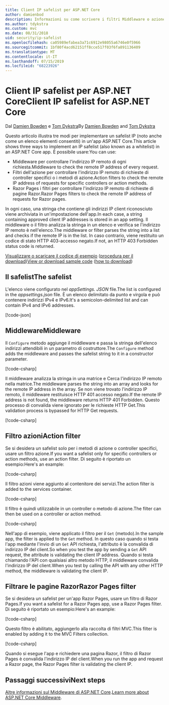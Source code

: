 ```yaml
---
title: Client IP safelist per ASP.NET Core
author: damienbod
description: Informazioni su come scrivere i filtri Middleware o azione per convalidare gli indirizzi IP remoti rispetto a un elenco di indirizzi IP approvati.
ms.author: tdykstra
ms.custom: mvc
ms.date: 08/31/2018
uid: security/ip-safelist
ms.openlocfilehash: ca05989efabea3a71c6912e98055a6746e0f5966
ms.sourcegitcommit: 1bf80f4acd62151ff8cce517f03f6fa891136409
ms.translationtype: MT
ms.contentlocale: it-IT
ms.lasthandoff: 07/15/2019
ms.locfileid: "68223926"
---
```

# <a name="client-ip-safelist-for-aspnet-core"></a><span data-ttu-id="265c4-103">Client IP safelist per ASP.NET Core</span><span class="sxs-lookup"><span data-stu-id="265c4-103">Client IP safelist for ASP.NET Core</span></span>

<span data-ttu-id="265c4-104">Dal [Damien Bowden](https://twitter.com/damien_bod) e [Tom Dykstra](https://github.com/tdykstra)</span><span class="sxs-lookup"><span data-stu-id="265c4-104">By [Damien Bowden](https://twitter.com/damien_bod) and [Tom Dykstra](https://github.com/tdykstra)</span></span>
 
<span data-ttu-id="265c4-105">Questo articolo illustra tre modi per implementare un safelist IP (noto anche come un elenco elementi consentiti) in un'app ASP.NET Core.</span><span class="sxs-lookup"><span data-stu-id="265c4-105">This article shows three ways to implement an IP safelist (also known as a whitelist) in an ASP.NET Core app.</span></span> <span data-ttu-id="265c4-106">È possibile usare:</span><span class="sxs-lookup"><span data-stu-id="265c4-106">You can use:</span></span>

* <span data-ttu-id="265c4-107">Middleware per controllare l'indirizzo IP remoto di ogni richiesta.</span><span class="sxs-lookup"><span data-stu-id="265c4-107">Middleware to check the remote IP address of every request.</span></span>
* <span data-ttu-id="265c4-108">Filtri dell'azione per controllare l'indirizzo IP remoto di richieste di controller specifici o i metodi di azione.</span><span class="sxs-lookup"><span data-stu-id="265c4-108">Action filters to check the remote IP address of requests for specific controllers or action methods.</span></span>
* <span data-ttu-id="265c4-109">Razor Pages i filtri per controllare l'indirizzo IP remoto di richieste di pagine Razor.</span><span class="sxs-lookup"><span data-stu-id="265c4-109">Razor Pages filters to check the remote IP address of requests for Razor pages.</span></span>

<span data-ttu-id="265c4-110">In ogni caso, una stringa che contiene gli indirizzi IP client riconosciuto viene archiviata in un'impostazione dell'app.</span><span class="sxs-lookup"><span data-stu-id="265c4-110">In each case, a string containing approved client IP addresses is stored in an app setting.</span></span> <span data-ttu-id="265c4-111">Il middleware o il filtro analizza la stringa in un elenco e verifica se l'indirizzo IP remoto è nell'elenco.</span><span class="sxs-lookup"><span data-stu-id="265c4-111">The middleware or filter parses the string into a list and checks if the remote IP is in the list.</span></span> <span data-ttu-id="265c4-112">In caso contrario, viene restituito un codice di stato HTTP 403-accesso negato.</span><span class="sxs-lookup"><span data-stu-id="265c4-112">If not, an HTTP 403 Forbidden status code is returned.</span></span>

<span data-ttu-id="265c4-113">[Visualizzare o scaricare il codice di esempio](https://github.com/aspnet/AspNetCore.Docs/tree/master/aspnetcore/security/ip-safelist/samples/2.x/ClientIpAspNetCore) ([procedura per il download](xref:index#how-to-download-a-sample))</span><span class="sxs-lookup"><span data-stu-id="265c4-113">[View or download sample code](https://github.com/aspnet/AspNetCore.Docs/tree/master/aspnetcore/security/ip-safelist/samples/2.x/ClientIpAspNetCore) ([how to download](xref:index#how-to-download-a-sample))</span></span>

## <a name="the-safelist"></a><span data-ttu-id="265c4-114">Il safelist</span><span class="sxs-lookup"><span data-stu-id="265c4-114">The safelist</span></span>

<span data-ttu-id="265c4-115">L'elenco viene configurato nel *appSettings. JSON* file.</span><span class="sxs-lookup"><span data-stu-id="265c4-115">The list is configured in the *appsettings.json* file.</span></span> <span data-ttu-id="265c4-116">È un elenco delimitato da punto e virgola e può contenere indirizzi IPv4 e IPv6.</span><span class="sxs-lookup"><span data-stu-id="265c4-116">It's a semicolon-delimited list and can contain IPv4 and IPv6 addresses.</span></span>

[!code-json[](ip-safelist/samples/2.x/ClientIpAspNetCore/appsettings.json?highlight=2)]

## <a name="middleware"></a><span data-ttu-id="265c4-117">Middleware</span><span class="sxs-lookup"><span data-stu-id="265c4-117">Middleware</span></span>

<span data-ttu-id="265c4-118">Il `Configure` metodo aggiunge il middleware e passa la stringa dell'elenco indirizzi attendibili in un parametro di costruttore.</span><span class="sxs-lookup"><span data-stu-id="265c4-118">The `Configure` method adds the middleware and passes the safelist string to it in a constructor parameter.</span></span>

[!code-csharp[](ip-safelist/samples/2.x/ClientIpAspNetCore/Startup.cs?name=snippet_Configure&highlight=10)]

<span data-ttu-id="265c4-119">Il middleware analizza la stringa in una matrice e Cerca l'indirizzo IP remoto nella matrice.</span><span class="sxs-lookup"><span data-stu-id="265c4-119">The middleware parses the string into an array and looks for the remote IP address in the array.</span></span> <span data-ttu-id="265c4-120">Se non viene trovato l'indirizzo IP remoto, il middleware restituisce HTTP 401 accesso negato.</span><span class="sxs-lookup"><span data-stu-id="265c4-120">If the remote IP address is not found, the middleware returns HTTP 401 Forbidden.</span></span> <span data-ttu-id="265c4-121">Questo processo di convalida viene ignorato per le richieste HTTP Get.</span><span class="sxs-lookup"><span data-stu-id="265c4-121">This validation process is bypassed for HTTP Get requests.</span></span>

[!code-csharp[](ip-safelist/samples/2.x/ClientIpAspNetCore/AdminSafeListMiddleware.cs?name=snippet_ClassOnly)]

## <a name="action-filter"></a><span data-ttu-id="265c4-122">Filtro azioni</span><span class="sxs-lookup"><span data-stu-id="265c4-122">Action filter</span></span>

<span data-ttu-id="265c4-123">Se si desidera un safelist solo per i metodi di azione o controller specifici, usare un filtro azione.</span><span class="sxs-lookup"><span data-stu-id="265c4-123">If you want a safelist only for specific controllers or action methods, use an action filter.</span></span> <span data-ttu-id="265c4-124">Di seguito è riportato un esempio:</span><span class="sxs-lookup"><span data-stu-id="265c4-124">Here's an example:</span></span> 

[!code-csharp[](ip-safelist/samples/2.x/ClientIpAspNetCore/Filters/ClientIdCheckFilter.cs)]

<span data-ttu-id="265c4-125">Il filtro azioni viene aggiunto al contenitore dei servizi.</span><span class="sxs-lookup"><span data-stu-id="265c4-125">The action filter is added to the services container.</span></span>

[!code-csharp[](ip-safelist/samples/2.x/ClientIpAspNetCore/Startup.cs?name=snippet_ConfigureServices&highlight=3)]

<span data-ttu-id="265c4-126">Il filtro è quindi utilizzabile in un controller o metodo di azione.</span><span class="sxs-lookup"><span data-stu-id="265c4-126">The filter can then be used on a controller or action method.</span></span>

[!code-csharp[](ip-safelist/samples/2.x/ClientIpAspNetCore/Controllers/ValuesController.cs?name=snippet_Filter&highlight=1)]

<span data-ttu-id="265c4-127">Nell'app di esempio, viene applicato il filtro per il `Get` (metodo).</span><span class="sxs-lookup"><span data-stu-id="265c4-127">In the sample app, the filter is applied to the `Get` method.</span></span> <span data-ttu-id="265c4-128">In questo caso quando si testa l'app mediante l'invio di un `Get` API richiesta, l'attributo è la convalida di indirizzo IP del client.</span><span class="sxs-lookup"><span data-stu-id="265c4-128">So when you test the app by sending a `Get` API request, the attribute is validating the client IP address.</span></span> <span data-ttu-id="265c4-129">Quando si testa chiamando l'API con qualsiasi altro metodo HTTP, il middleware convalida l'indirizzo IP del client.</span><span class="sxs-lookup"><span data-stu-id="265c4-129">When you test by calling the API with any other HTTP method, the middleware is validating the client IP.</span></span>

## <a name="razor-pages-filter"></a><span data-ttu-id="265c4-130">Filtrare le pagine Razor</span><span class="sxs-lookup"><span data-stu-id="265c4-130">Razor Pages filter</span></span> 

<span data-ttu-id="265c4-131">Se si desidera un safelist per un'app Razor Pages, usare un filtro di Razor Pages.</span><span class="sxs-lookup"><span data-stu-id="265c4-131">If you want a safelist for a Razor Pages app, use a Razor Pages filter.</span></span> <span data-ttu-id="265c4-132">Di seguito è riportato un esempio:</span><span class="sxs-lookup"><span data-stu-id="265c4-132">Here's an example:</span></span> 

[!code-csharp[](ip-safelist/samples/2.x/ClientIpAspNetCore/Filters/ClientIdCheckPageFilter.cs)]

<span data-ttu-id="265c4-133">Questo filtro è abilitato, aggiungerlo alla raccolta di filtri MVC.</span><span class="sxs-lookup"><span data-stu-id="265c4-133">This filter is enabled by adding it to the MVC Filters collection.</span></span>

[!code-csharp[](ip-safelist/samples/2.x/ClientIpAspNetCore/Startup.cs?name=snippet_ConfigureServices&highlight=7-9)]

<span data-ttu-id="265c4-134">Quando si esegue l'app e richiedere una pagina Razor, il filtro di Razor Pages è convalida l'indirizzo IP del client.</span><span class="sxs-lookup"><span data-stu-id="265c4-134">When you run the app and request a Razor page, the Razor Pages filter is validating the client IP.</span></span>

## <a name="next-steps"></a><span data-ttu-id="265c4-135">Passaggi successivi</span><span class="sxs-lookup"><span data-stu-id="265c4-135">Next steps</span></span>

<span data-ttu-id="265c4-136">[Altre informazioni sul Middleware di ASP.NET Core](xref:fundamentals/middleware/index).</span><span class="sxs-lookup"><span data-stu-id="265c4-136">[Learn more about ASP.NET Core Middleware](xref:fundamentals/middleware/index).</span></span>
